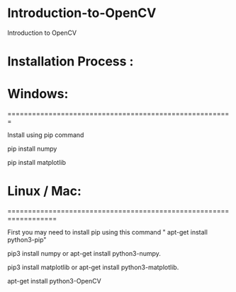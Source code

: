 # Introduction-to-OpenCV
Introduction to OpenCV




# Installation Process :

# Windows:

=======================================================

 Install using pip command

pip install numpy

pip install matplotlib



# Linux / Mac:
==================================================================

First you may need to install pip using this command " apt-get install python3-pip"

pip3 install numpy or apt-get install python3-numpy. 

pip3 install matplotlib or apt-get install python3-matplotlib.

apt-get install python3-OpenCV
